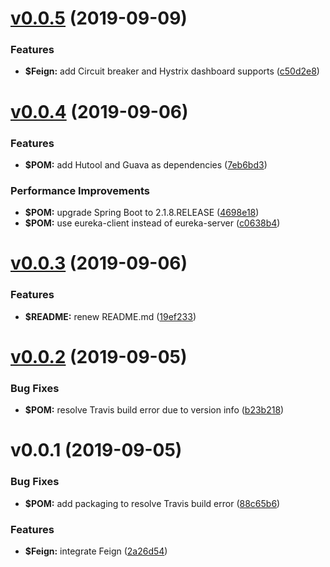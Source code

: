 # [v0.0.5](https://github.com/johnnymillergh/spring-cloud-tutorial/compare/v0.0.4...v0.0.5) (2019-09-09)


### Features

* **$Feign:** add Circuit breaker and Hystrix dashboard supports ([c50d2e8](https://github.com/johnnymillergh/spring-cloud-tutorial/commit/c50d2e8))



# [v0.0.4](https://github.com/johnnymillergh/spring-cloud-tutorial/compare/v0.0.3...v0.0.4) (2019-09-06)


### Features

* **$POM:** add Hutool and Guava as dependencies ([7eb6bd3](https://github.com/johnnymillergh/spring-cloud-tutorial/commit/7eb6bd3))


### Performance Improvements

* **$POM:** upgrade Spring Boot to 2.1.8.RELEASE ([4698e18](https://github.com/johnnymillergh/spring-cloud-tutorial/commit/4698e18))
* **$POM:** use eureka-client instead of eureka-server ([c0638b4](https://github.com/johnnymillergh/spring-cloud-tutorial/commit/c0638b4))



# [v0.0.3](https://github.com/johnnymillergh/spring-cloud-tutorial/compare/v0.0.2...v0.0.3) (2019-09-06)


### Features

* **$README:** renew README.md ([19ef233](https://github.com/johnnymillergh/spring-cloud-tutorial/commit/19ef233))



# [v0.0.2](https://github.com/johnnymillergh/spring-cloud-tutorial/compare/v0.0.1...v0.0.2) (2019-09-05)


### Bug Fixes

* **$POM:** resolve Travis build error due to version info ([b23b218](https://github.com/johnnymillergh/spring-cloud-tutorial/commit/b23b218))



#  v0.0.1 (2019-09-05)


### Bug Fixes

* **$POM:** add packaging to resolve Travis build error ([88c65b6](https://github.com/johnnymillergh/spring-cloud-tutorial/commit/88c65b6))


### Features

* **$Feign:** integrate Feign ([2a26d54](https://github.com/johnnymillergh/spring-cloud-tutorial/commit/2a26d54))



